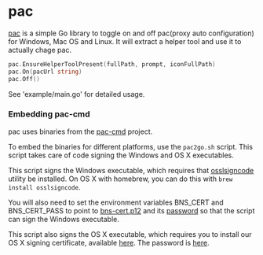 # pac

[pac](https://github.com/getlantern/pac) is a simple Go library to toggle on and
off pac(proxy auto configuration) for Windows, Mac OS and Linux. It will extract
a helper tool and use it to actually chage pac.

```go
pac.EnsureHelperToolPresent(fullPath, prompt, iconFullPath)
pac.On(pacUrl string)
pac.Off()
```

See 'example/main.go' for detailed usage.

### Embedding pac-cmd

pac uses binaries from the [pac-cmd](https://github.com/getlantern/pac) project.

To embed the binaries for different platforms, use the `pac2go.sh` script. This
script takes care of code signing the Windows and OS X executables.

This script signs the Windows executable, which requires that
[osslsigncode](http://sourceforge.net/projects/osslsigncode/) utility be
installed. On OS X with homebrew, you can do this with
`brew install osslsigncode`.

You will also need to set the environment variables BNS_CERT and BNS_CERT_PASS
to point to [bns-cert.p12](https://github.com/getlantern/too-many-secrets/blob/master/bns_cert.p12)
and its [password](https://github.com/getlantern/too-many-secrets/blob/master/build-installers/env-vars.txt#L3)
so that the script can sign the Windows executable.

This script also signs the OS X executable, which requires you to install our 
OS X signing certificate, available
[here](https://github.com/getlantern/too-many-secrets/blob/master/osx-code-signing-certificate.p12).
The password is [here](https://github.com/getlantern/too-many-secrets/blob/master/osx-code-signing-certificate.p12.txt).